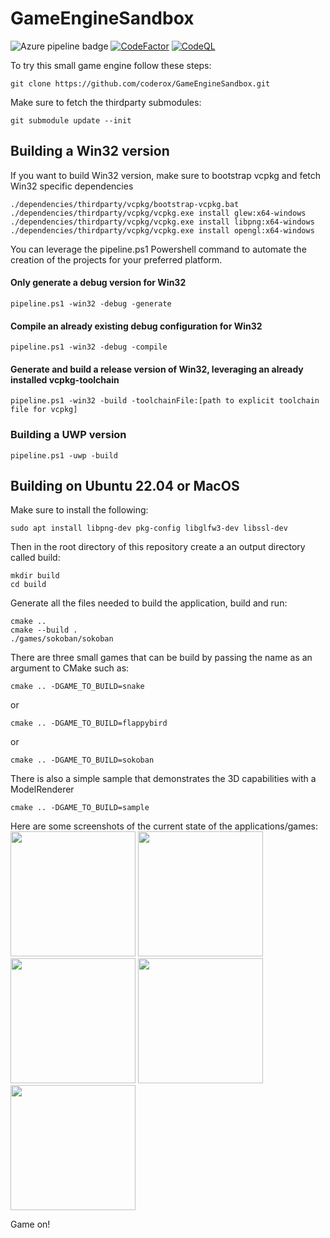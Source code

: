# GameEngineSandbox

![Azure pipeline badge](https://coderox.visualstudio.com/Game%20Engine%20Sandbox/_apis/build/status/Build%20master%20branch)
[![CodeFactor](https://www.codefactor.io/repository/github/johanlindfors/gameenginesandbox/badge)](https://www.codefactor.io/repository/github/johanlindfors/gameenginesandbox)
[![CodeQL](https://github.com/johanlindfors/GameEngineSandbox/actions/workflows/codeql-analysis.yml/badge.svg)](https://github.com/johanlindfors/GameEngineSandbox/actions/workflows/codeql-analysis.yml)

To try this small game engine follow these steps:
```
git clone https://github.com/coderox/GameEngineSandbox.git
```

Make sure to fetch the thirdparty submodules:
```
git submodule update --init
```

## Building a Win32 version
If you want to build Win32 version, make sure to bootstrap vcpkg and fetch Win32 specific dependencies

```
./dependencies/thirdparty/vcpkg/bootstrap-vcpkg.bat
./dependencies/thirdparty/vcpkg/vcpkg.exe install glew:x64-windows
./dependencies/thirdparty/vcpkg/vcpkg.exe install libpng:x64-windows
./dependencies/thirdparty/vcpkg/vcpkg.exe install opengl:x64-windows
```

You can leverage the pipeline.ps1 Powershell command to automate the creation of the projects for your preferred platform.

#### Only generate a debug version for Win32
```
pipeline.ps1 -win32 -debug -generate
```

#### Compile an already existing debug configuration for Win32
```
pipeline.ps1 -win32 -debug -compile
```

#### Generate and build a release version of Win32, leveraging an already installed vcpkg-toolchain
```
pipeline.ps1 -win32 -build -toolchainFile:[path to explicit toolchain file for vcpkg]
```
### Building a UWP version
```
pipeline.ps1 -uwp -build
```

## Building on Ubuntu 22.04 or MacOS
Make sure to install the following:
```
sudo apt install libpng-dev pkg-config libglfw3-dev libssl-dev
```

Then in the root directory of this repository create a an output directory called build:
```
mkdir build
cd build
```

Generate all the files needed to build the application, build and run:
```
cmake ..
cmake --build .
./games/sokoban/sokoban
```

There are three small games that can be build by passing the name as an argument to CMake such as:

```
cmake .. -DGAME_TO_BUILD=snake
```
or
```
cmake .. -DGAME_TO_BUILD=flappybird
```
or
```
cmake .. -DGAME_TO_BUILD=sokoban
```

There is also a simple sample that demonstrates the 3D capabilities with a ModelRenderer
```
cmake .. -DGAME_TO_BUILD=sample
```

Here are some screenshots of the current state of the applications/games:
<img src="http://github.com/johanlindfors/GameEngineSandbox/docs/snake_screenshot.png" height="200"/>
<img src="http://github.com/johanlindfors/GameEngineSandbox/docs/flappybird_screenshot.png" height="200"/>
<img src="http://github.com/johanlindfors/GameEngineSandbox/docs/sokoban_screenshot.png" height="200"/>
<img src="http://github.com/johanlindfors/GameEngineSandbox/docs/sample_screenshot1.png" height="200"/>
<img src="http://github.com/johanlindfors/GameEngineSandbox/docs/sample_screenshot2.png" height="200"/>

Game on!